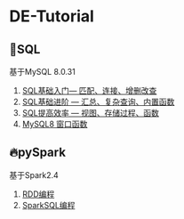 # DE-Tutorial

## 🐳SQL

基于MySQL 8.0.31

1. [SQL基础入门— 匹配、连接、增删改查](https://github.com/chenjunyi1999/DE-Tutorial/blob/main/SQL/SQL%E5%9F%BA%E7%A1%80%E5%85%A5%E9%97%A8%E2%80%94%20%E5%8C%B9%E9%85%8D%E3%80%81%E8%BF%9E%E6%8E%A5%E3%80%81%E5%A2%9E%E5%88%A0%E6%94%B9%E6%9F%A5.md)
2. [SQL基础进阶 — 汇总、复杂查询、内置函数](https://github.com/chenjunyi1999/DE-Tutorial/blob/main/SQL/SQL%E5%9F%BA%E7%A1%80%E8%BF%9B%E9%98%B6%20%E2%80%94%20%E6%B1%87%E6%80%BB%E3%80%81%E5%A4%8D%E6%9D%82%E6%9F%A5%E8%AF%A2%E3%80%81%E5%86%85%E7%BD%AE%E5%87%BD%E6%95%B0.md)
3. [SQL提高效率 — 视图、存储过程、函数](https://github.com/chenjunyi1999/DE-Tutorial/blob/main/SQL/SQL%E6%8F%90%E9%AB%98%E6%95%88%E7%8E%87%20%E2%80%94%20%E8%A7%86%E5%9B%BE%E3%80%81%E5%AD%98%E5%82%A8%E8%BF%87%E7%A8%8B%E3%80%81%E5%87%BD%E6%95%B0.md)
4. [MySQL8 窗口函数](https://github.com/chenjunyi1999/DE-Tutorial/blob/main/SQL/MySQL8%20%E7%AA%97%E5%8F%A3%E5%87%BD%E6%95%B0.md)

## 🔥pySpark

基于Spark2.4

1. [RDD编程](https://github.com/chenjunyi1999/DE-Tutorial/blob/main/pySpark/RDD%E7%BC%96%E7%A8%8B.md)
2. [SparkSQL编程](https://github.com/chenjunyi1999/DE-Tutorial/blob/main/pySpark/SparkSQL%E7%BC%96%E7%A8%8B.md)

